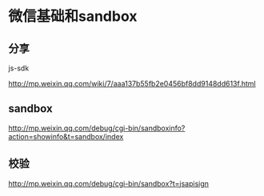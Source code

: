 # 微信基础和sandbox


## 分享

js-sdk

http://mp.weixin.qq.com/wiki/7/aaa137b55fb2e0456bf8dd9148dd613f.html


## sandbox

http://mp.weixin.qq.com/debug/cgi-bin/sandboxinfo?action=showinfo&t=sandbox/index

## 校验

http://mp.weixin.qq.com/debug/cgi-bin/sandbox?t=jsapisign

